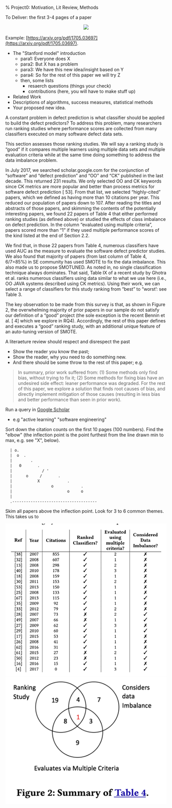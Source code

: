 % Project0: Motivation,  Lit Review, Methods

To Deliver: the first 3-4 pages of a paper

<center><img src="https://ause-journal.github.io/img/venn.png" width=400></center>

Example: [https://arxiv.org/pdf/1705.03697](https://arxiv.org/pdf/1705.03697).

- The "Stanford model" introduction
  - para1: Everyone does X
  - para2: But X has a problem
  - para3: We have this new idea/insight based on Y
  - para4: So for the rest of this paper we will try Z
  - then, some lists
    - resaerch questions (things your check)
    - contributions (here, you will have to make stuff up)
- Related Work
- Descriptions of algorithms, success measures, statistical methods
- Your proposed new idea.


A constant problem in defect prediction is what classifier should
be applied to build the defect predictors? To address this problem,
many researchers run ranking studies where performance scores
are collected from many classifiers executed on many software
defect data sets.

This section assesses those ranking studies. We will say a ranking
study is “good” if it compares multiple learners using multiple data
sets and multiple evaluation criteria while at the same time doing
something to address the data imbalance problem.

In July 2017, we searched
scholar.google.com for
the conjunction of “software” and “defect prediction” and “OO” and “CK”
published in the last
decade. This returned
231 results. We only selected OO and CK keywords since CK metrics
are more popular and
better than process metrics for software defect prediction [ 53]. From that list, we selected
“highly-cited” papers, which we defined as having more than 10
citations per year. This reduced our population of papers down
to 107. After reading the titles and abstracts of those papers, and
skimming the contents of the potentially interesting papers, we
found 22 papers of Table 4 that either performed ranking studies
(as defined above) or studied the effects of class imbalance on defect
prediction. In the column “evaluated using multiple criteria”, papers
scored more than “1” if they used multiple performance scores of
the kind listed at the end of Section 2.2.

We find that, in those 22 papers from Table 4, numerous classifiers have used AUC as the measure to evaluate the software defect
predictor studies. We also found that majority of papers (from last
column of Table 4, 6/7=85%) in SE community has used SMOTE to
fix the data imbalance. This also made us to
propose SMOTUNED. As noted in, no single classification
technique always dominates. That said, Table IX of a recent study
by Ghotra et al.  ranks numerous classifiers using data similar
to what we use here (i.e., OO JAVA systems described using CK
metrics). Using their work, we can select a range of classifiers for
this study ranking from “best” to “worst’: see Table 3.

The key observation to be made from this survey is that, as
shown in Figure 2, the overwhelming majority of prior papers in
our sample do not satisfy our definition of a “good” project (the sole
exception is the recent Bennin et al. [ 4] which we explore in RQ4).
Accordingly, the rest of this paper defines and executes a “good”
ranking study, with an additional unique feature of an auto-tuning
version of SMOTE.

A literaeture review should respect and disrespect the past

- Show the reader you know the past;
- Show the reader, why you need to do something new.
- And there should be some  throw to the rest of this paper; e.g.

> In summary, prior work suffered from: (1) Some methods only find
bias, without trying to fix it; (2) Some methods for fixing bias
have an undesired side effect: leaner performance was degraded.
For the rest of this paper, we explore a solution that finds root
causes of bias, and directly implement mitigation of those causes
(resulting in less bias and better performance than seen in prior
work).


Run a query in [Google Scholar](https://scholar.google.com)

- e.g "active learning" "software engineering"

Sort down the citation counts on the first 10 pages (100 numbers). Find the "elbow" (the inflection point is the point
furthest from the line drawn min to max, e.g. see "X", below).

      | o.
      |  o  . 
      |        .
      |   0       .
      |             / '  
      |      o     /       .
      |           X            .
      |                 o            .      
      |                        o     o
      |                                
      .-------------------------------------

Skim all papers above the inflection point. Look for 3 to 6 common themes. This takes us to
  
<img src="img/table2.png">

<img src="img/venn2.png">


